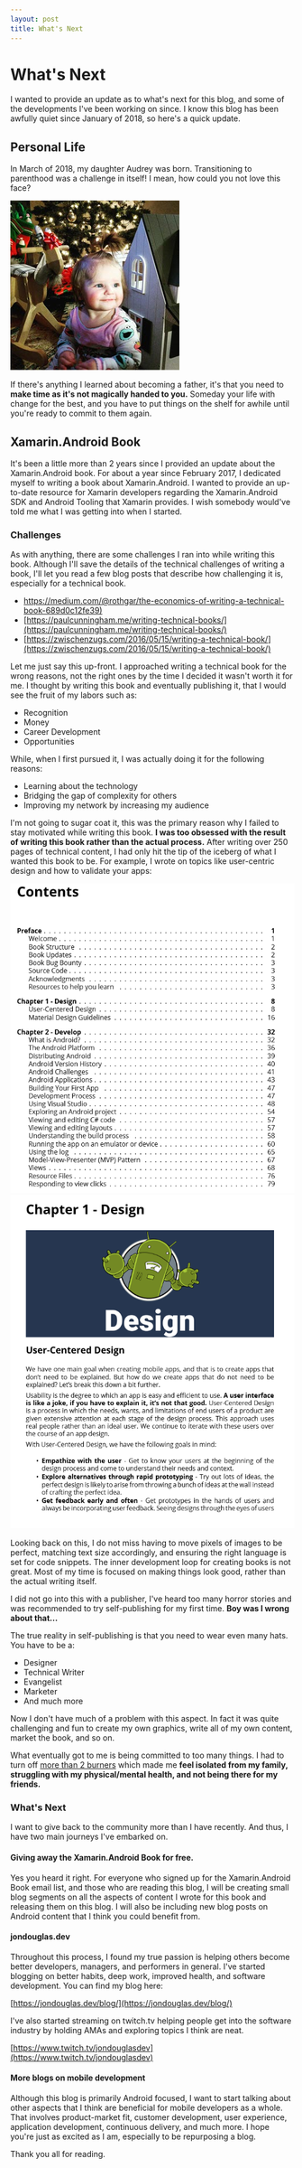 ```yaml
---
layout: post
title: What's Next
---
```


# What's Next

I wanted to provide an update as to what's next for this blog, and some of the developments I've been working on since. I know this blog has been awfully quiet since January of 2018, so here's a quick update.

## Personal Life

In March of 2018, my daughter Audrey was born. Transitioning to parenthood was a challenge in itself! I mean, how could you not love this face?

![](/images/audrey.jpg)

If there's anything I learned about becoming a father, it's that you need to **make time as it's not magically handed to you.** Someday your life with change for the best, and you have to put things on the shelf for awhile until you're ready to commit to them again.

## Xamarin.Android Book

It's been a little more than 2 years since I provided an update about the Xamarin.Android book. For about a year since February 2017, I dedicated myself to writing a book about Xamarin.Android. I wanted to provide an up-to-date resource for Xamarin developers regarding the Xamarin.Android SDK and Android Tooling that Xamarin provides. I wish somebody would've told me what I was getting into when I started. 

### Challenges

As with anything, there are some challenges I ran into while writing this book. Although I'll save the details of the technical challenges of writing a book, I'll let you read a few blog posts that describe how challenging it is, especially for a technical book.

- [https://medium.com/@rothgar/the-economics-of-writing-a-technical-book-689d0c12fe39)](https://medium.com/@rothgar/the-economics-of-writing-a-technical-book-689d0c12fe39)
- [https://paulcunningham.me/writing-technical-books/](https://paulcunningham.me/writing-technical-books/)
- [https://zwischenzugs.com/2016/05/15/writing-a-technical-book/](https://zwischenzugs.com/2016/05/15/writing-a-technical-book/)

Let me just say this up-front. I approached writing a technical book for the wrong reasons, not the right ones by the time I decided it wasn't worth it for me. I thought by writing this book and eventually publishing it, that I would see the fruit of my labors such as:

- Recognition
- Money
- Career Development
- Opportunities

While, when I first pursued it, I was actually doing it for the following reasons:

- Learning about the technology
- Bridging the gap of complexity for others
- Improving my network by increasing my audience

I'm not going to sugar coat it, this was the primary reason why I failed to stay motivated while writing this book. **I was too obsessed with the result of writing this book rather than the actual process.** After writing over 250 pages of technical content, I had only hit the tip of the iceberg of what I wanted this book to be. For example, I wrote on topics like user-centric design and how to validate your apps:

![](/images/xabook-toc.png)
![](/images/chapter1.png)

Looking back on this, I do not miss having to move pixels of images to be perfect, matching text size accordingly, and ensuring the right language is set for code snippets. The inner development loop for creating books is not great. Most of my time is focused on making things look good, rather than the actual writing itself. 

I did not go into this with a publisher, I've heard too many horror stories and was recommended to try self-publishing for my first time. **Boy was I wrong about that...**

The true reality in self-publishing is that you need to wear even many hats. You have to be a:

- Designer
- Technical Writer
- Evangelist
- Marketer
- And much more

Now I don't have much of a problem with this aspect. In fact it was quite challenging and fun to create my own graphics, write all of my own content, market the book, and so on. 

What eventually got to me is being committed to too many things. I had to turn off [more than 2 burners](https://jamesclear.com/four-burners-theory) which made me **feel isolated from my family, struggling with my physical/mental health, and not being there for my friends.**

### What's Next

I want to give back to the community more than I have recently. And thus, I have two main journeys I've embarked on.

#### Giving away the Xamarin.Android Book for free.

Yes you heard it right. For everyone who signed up for the Xamarin.Android Book email list, and those who are reading this blog, I will be creating small blog segments on all the aspects of content I wrote for this book and releasing them on this blog. I will also be including new blog posts on Android content that I think you could benefit from.

#### jondouglas.dev

Throughout this process, I found my true passion is helping others become better developers, managers, and performers in general. I've started blogging on better habits, deep work, improved health, and software development. You can find my blog here:

[https://jondouglas.dev/blog/](https://jondouglas.dev/blog/)

I've also started streaming on twitch.tv helping people get into the software industry by holding AMAs and exploring topics I think are neat.

[https://www.twitch.tv/jondouglasdev](https://www.twitch.tv/jondouglasdev)

#### More blogs on mobile development

Although this blog is primarily Android focused, I want to start talking about other aspects that I think are beneficial for mobile developers as a whole. That involves product-market fit, customer development, user experience, application development, continuous delivery, and much more. I hope you're just as excited as I am, especially to be repurposing a blog.

Thank you all for reading.
